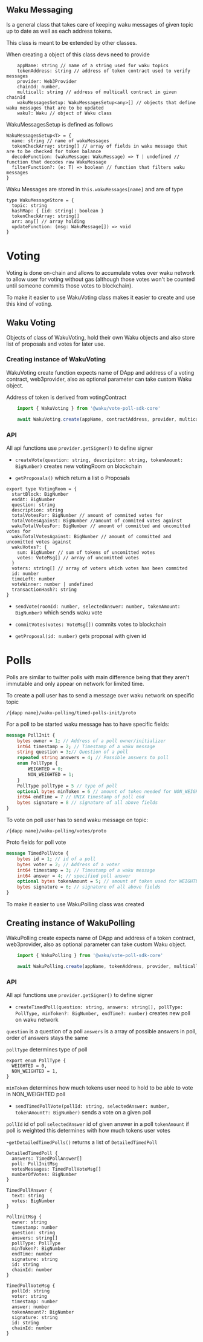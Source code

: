 ## Waku Messaging

Is a general class that takes care of keeping waku messages of given topic up to date as well as each address tokens.

This class is meant to be extended by other classes.

When creating a object of this class devs need to provide

``` 
    appName: string // name of a string used for waku topics
    tokenAddress: string // address of token contract used to verify messages
    provider: Web3Provider
    chainId: number,
    multicall: string // address of multicall contract in given chainId
    wakuMessagesSetup: WakuMessagesSetup<any>[] // objects that define waku messages that are to be updated
    waku?: Waku // object of Waku class
```

WakuMessagesSetup is defined as follows

```
WakuMessagesSetup<T> = {
  name: string // name of wakuMessages
  tokenCheckArray: string[] // array of fields in waku message that are to be checked for token balance
  decodeFunction: (wakuMessage: WakuMessage) => T | undefined // function that decodes raw WakuMessage
  filterFunction?: (e: T) => boolean // function that filters waku messages
}
```

Waku Messages are stored in `this.wakuMessages[name]` and are of type 

```
type WakuMessageStore = {
  topic: string 
  hashMap: { [id: string]: boolean }
  tokenCheckArray: string[]
  arr: any[] // array holding 
  updateFunction: (msg: WakuMessage[]) => void
}
```

# Voting 

Voting is done on-chain and allows to accumulate votes over waku network to allow user for voting without gas (although those votes won't be counted until someone commits those votes to blockchain).

To make it easier to use WakuVoting class makes it easier to create and use this kind of voting.

## Waku Voting

Objects of class of WakuVoting, hold their own Waku objects and also store list of proposals and votes for later use.

### Creating instance of WakuVoting

WakuVoting create function expects name of DApp and address of a voting contract, web3provider, also as optional parameter can take custom Waku object.

Address of token is derived from votingContract

```ts
    import { WakuVoting } from '@waku/vote-poll-sdk-core'

    await WakuVoting.create(appName, contractAddress, provider, multicallAddress, waku)
```

### API

All api functions use `provider.getSigner()` to define signer

- `createVote(question: string, descripiton: string, tokenAmount: BigNumber)` creates new votingRoom on blockchain

- `getProposals()` which return a list o Proposals

```
export type VotingRoom = {
  startBlock: BigNumber
  endAt: BigNumber
  question: string
  description: string
  totalVotesFor: BigNumber // amount of commited votes for
  totalVotesAgainst: BigNumber //amount of commited votes against
  wakuTotalVotesFor: BigNumber // amount of committed and uncomitted votes for
  wakuTotalVotesAgainst: BigNumber // amount of committed and uncomitted votes against
  wakuVotes?: {
    sum: BigNumber // sum of tokens of uncomitted votes
    votes: VoteMsg[] // array of uncomitted votes
  }
  voters: string[] // array of voters which votes has been commited
  id: number
  timeLeft: number
  voteWinner: number | undefined
  transactionHash?: string
}
```

- `sendVote(roomId: number, selectedAnswer: number, tokenAmount: BigNumber)` which sends waku vote

- `commitVotes(votes: VoteMsg[])` commits votes to blockchain

- `getProposal(id: number)` gets proposal with given id

# Polls

Polls are similar to twitter polls with main difference being that they aren't immutable and only appear on network for limited time. 

To create a poll user has to send a message over waku network on specific topic 

`/{dapp name}/waku-polling/timed-polls-init/proto`

For a poll to be started waku message has to have specific fields:

```proto
message PollInit {
    bytes owner = 1; // Address of a poll owner/initializer
    int64 timestamp = 2; // Timestamp of a waku message
    string question = 3;// Question of a poll
    repeated string answers = 4; // Possible answers to poll
    enum PollType {
        WEIGHTED = 0;
        NON_WEIGHTED = 1;
    }
    PollType pollType = 5 // type of poll
    optional bytes minToken = 6 // amount of token needed for NON_WEIGHTED poll to be able to vote
    int64 endTime = 7 // UNIX timestamp of poll end
    bytes signature = 8 // signature of all above fields
}
```

To vote on poll user has to send waku message on topic:

`/{dapp name}/waku-polling/votes/proto`

Proto fields for poll vote

```proto
message TimedPollVote {
    bytes id = 1; // id of a poll
    bytes voter = 2; // Address of a voter
    int64 timestamp = 3; // Timestamp of a waku message
    int64 answer = 4; // specified poll answer
    optional bytes tokenAmount = 5; // amount of token used for WEIGHTED voting
    bytes signature = 6; // signature of all above fields
}
```

To make it easier to use WakuPolling class was created

## Creating instance of WakuPolling

WakuPolling create expects name of DApp and address of a token contract, web3provider, also as optional parameter can take custom Waku object.

```ts
    import { WakuPolling } from '@waku/vote-poll-sdk-core'

    await WakuPolling.create(appName, tokenAddress, provider, multicallAddress, waku)
```


### API

All api functions use `provider.getSigner()` to define signer

- `createTimedPoll(question: string, answers: string[], pollType: PollType, minToken?: BigNumber, endTime?: number)` creates new poll on waku network 

`question` is a question of a poll
`answers` is a array of possible answers in poll, order of answers stays the same

`pollType` determines type of poll

```
export enum PollType {
  WEIGHTED = 0,
  NON_WEIGHTED = 1,
}
```

`minToken` determines how much tokens user need to hold to be able to vote in NON_WEIGHTED poll

- `sendTimedPollVote(pollId: string, selectedAnswer: number, tokenAmount?: BigNumber)` sends a vote on a given poll

`pollId` id of poll
`selectedAnswer` id of given answer in a poll
`tokenAmount` if poll is weighted this determines with how much tokens user votes

-`getDetailedTimedPolls()` returns a list of `DetailedTimedPoll`

```
DetailedTimedPoll {
  answers: TimedPollAnswer[]
  poll: PollInitMsg
  votesMessages: TimedPollVoteMsg[]
  numberOfVotes: BigNumber
}

TimedPollAnswer {
  text: string
  votes: BigNumber
}

PollInitMsg {
  owner: string
  timestamp: number
  question: string
  answers: string[]
  pollType: PollType
  minToken?: BigNumber
  endTime: number
  signature: string
  id: string
  chainId: number
}

TimedPollVoteMsg {
  pollId: string
  voter: string
  timestamp: number
  answer: number
  tokenAmount?: BigNumber
  signature: string
  id: string
  chainId: number
}
```
